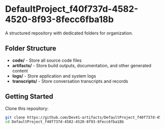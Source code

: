 # DefaultProject_f40f737d-4582-4520-8f93-8fecc6fba18b
A structured repository with dedicated folders for organization.

## Folder Structure

- **code/** - Store all source code files
- **artifacts/** - Store build outputs, documentation, and other generated content
- **logs/** - Store application and system logs
- **transcripts/** - Store conversation transcripts and records

## Getting Started

Clone this repository:
```bash
git clone https://github.com/Dev41-artifacts/DefaultProject_f40f737d-4582-4520-8f93-8fecc6fba18b
cd DefaultProject_f40f737d-4582-4520-8f93-8fecc6fba18b
```
